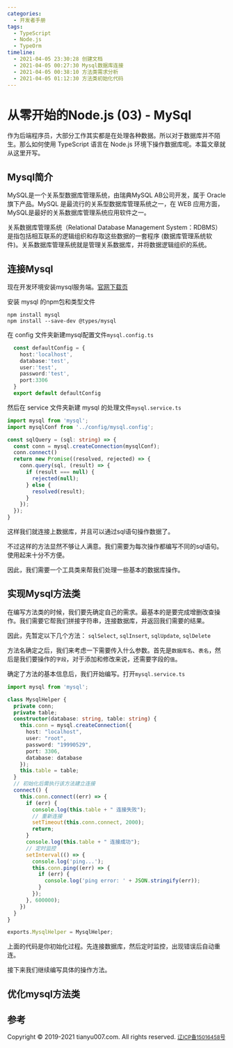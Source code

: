 ```yaml
---
categories:
  - 开发者手册
tags:
  - TypeScript
  - Node.js
  - TypeOrm
timeline:
  - 2021-04-05 23:30:28 创建文档
  - 2021-04-05 00:27:30 Mysql数据库连接
  - 2021-04-05 00:38:10 方法类需求分析
  - 2021-04-05 01:12:30 方法类初始化代码
---
```


# 从零开始的Node.js (03) - MySql
作为后端程序员，大部分工作其实都是在处理各种数据。所以对于数据库并不陌生。那么如何使用 TypeScript 语言在 Node.js 环境下操作数据库呢。本篇文章就从这里开写。

## Mysql简介
MySQL是一个关系型数据库管理系统，由瑞典MySQL AB公司开发，属于 Oracle 旗下产品。MySQL 是最流行的关系型数据库管理系统之一，在 WEB 应用方面，MySQL是最好的关系数据库管理系统应用软件之一。

关系数据库管理系统（Relational Database Management System：RDBMS）是指包括相互联系的逻辑组织和存取这些数据的一套程序 (数据库管理系统软件)。关系数据库管理系统就是管理关系数据库，并将数据逻辑组织的系统。

## 连接Mysql
现在开发环境安装mysql服务端。[官网下载页](https://dev.mysql.com/downloads/)

安装 mysql 的npm包和类型文件

```shell
npm install mysql
npm install --save-dev @types/mysql
```

在 config 文件夹新建mysql配置文件`mysql.config.ts`

```ts
  const defaultConfig = {
    host:'localhost',
    database:'test',
    user:'test',
    password:'test',
    port:3306
  }
  export default defaultConfig
```

然后在 service 文件夹新建 mysql 的处理文件`mysql.service.ts`

```ts
import mysql from 'mysql';
import mysqlConf from '../config/mysql.config';

const sqlQuery = (sql: string) => {
  const conn = mysql.createConnection(mysqlConf);
  conn.connect()
  return new Promise((resolved, rejected) => {
    conn.query(sql, (result) => {
      if (result === null) {
        rejected(null);
      } else {
        resolved(result);
      }
    });
  });
}
```

这样我们就连接上数据库，并且可以通过sql语句操作数据了。

不过这样的方法显然不够让人满意。我们需要为每次操作都编写不同的sql语句。使用起来十分不方便。

因此，我们需要一个工具类来帮我们处理一些基本的数据库操作。

## 实现Mysql方法类

在编写方法类的时候，我们要先确定自己的需求。最基本的是要完成增删改查操作。我们需要它帮我们拼接字符串，连接数据库，并返回我们需要的结果。

因此，先暂定以下几个方法： `sqlSelect`, `sqlInsert`, `sqlUpdate`, `sqlDelete`

方法名确定之后，我们来考虑一下需要传入什么参数。首先是`数据库名`、`表名`，然后是我们要操作的`字段`，对于添加和修改来说，还需要字段的`值`。

确定了方法的基本信息后，我们开始编写。打开`mysql.service.ts`

```ts
import mysql from 'mysql';

class MysqlHelper {
  private conn;
  private table;
  constructor(database: string, table: string) {
    this.conn = mysql.createConnection({
      host: "localhost",
      user: "root",
      password: "19990529",
      port: 3306,
      database: database
    });
    this.table = table;
  }
  // 初始化后需执行该方法建立连接
  connect() {
    this.conn.connect((err) => {
      if (err) {
        console.log(this.table + " 连接失败");
        // 重新连接
        setTimeout(this.conn.connect, 2000);
        return;
      }
      console.log(this.table + " 连接成功");
      // 定时监控
      setInterval(() => {
        console.log('ping...');
        this.conn.ping((err) => {
          if (err) {
            console.log('ping error: ' + JSON.stringify(err));
          }
        });
      }, 600000);
    })
  }
}

exports.MysqlHelper = MysqlHelper;
```

上面的代码是你初始化过程。先连接数据库，然后定时监控，出现错误后自动重连。

接下来我们继续编写具体的操作方法。

## 优化mysql方法类

## 参考


<footer>
  <nav class="navbar-fixed-bottom text-center navbar-default">
    <text style="font-size: 14px;">Copyright © 2019-2021 tianyu007.com. All rights reserved. </text>
    <a href="https://beian.miit.gov.cn" style="font-size: 12px;">辽ICP备15016458号</a>
    <script type="text/javascript">
      var cnzz_protocol = (("https:" == document.location.protocol) ? "https://" : "http://");
      document.write(unescape("%3Cspan id='cnzz_stat_icon_1258928019'%3E%3C/span%3E%3Cscript src='" + cnzz_protocol + "s11.cnzz.com/z_stat.php%3Fid%3D1258928019%26show%3Dpic' type='text/javascript'%3E%3C/script%3E"));
    </script>
  </nav>
</footer>
